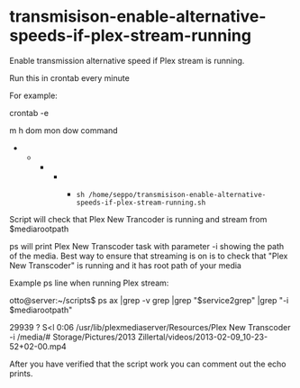 transmisison-enable-alternative-speeds-if-plex-stream-running
=============================================================

Enable transmission alternative speed if Plex stream is running.

 Run this in crontab every minute

 For example:

 crontab -e

  m h  dom mon dow   command
  * *  *   *   *     sh /home/seppo/transmisison-enable-alternative-speeds-if-plex-stream-running.sh

 
  Script will check that Plex New Trancoder is running and stream from $mediarootpath
  
  ps will print Plex New Transcoder task with parameter -i showing
  the path of the media. Best way to ensure that streaming is on is to
  check that "Plex New Transcoder" is running and it has root path of your media

  Example ps line when running Plex stream:

   otto@server:~/scripts$ ps ax |grep -v grep |grep "$service2grep" |grep "\-i $mediarootpath"

   29939 ?        S<l    0:06 /usr/lib/plexmediaserver/Resources/Plex New Transcoder -i /media/#   Storage/Pictures/2013 Zillertal/videos/2013-02-09_10-23-52+02-00.mp4 


 After you have verified that the script work you can comment out the echo prints.


